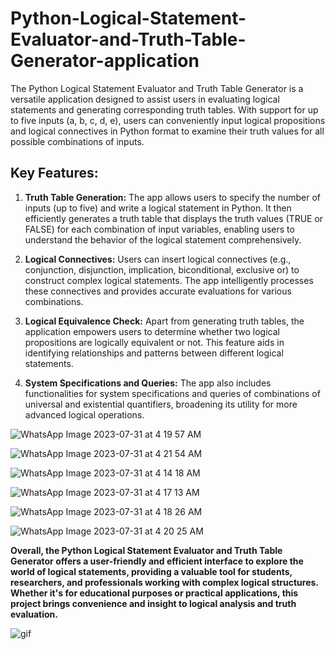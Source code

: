 # Python-Logical-Statement-Evaluator-and-Truth-Table-Generator-application
The Python Logical Statement Evaluator and Truth Table Generator is a versatile application designed to assist users in evaluating logical statements and generating corresponding truth tables. With support for up to five inputs (a, b, c, d, e), users can conveniently input logical propositions and logical connectives in Python format to examine their truth values for all possible combinations of inputs.

## Key Features:
1. **Truth Table Generation:** The app allows users to specify the number of inputs (up to five) and write a logical statement in Python. It then efficiently generates a truth table that displays the truth values (TRUE or FALSE) for each combination of input variables, enabling users to understand the behavior of the logical statement comprehensively.

2. **Logical Connectives:** Users can insert logical connectives (e.g., conjunction, disjunction, implication, biconditional, exclusive or) to construct complex logical statements. The app intelligently processes these connectives and provides accurate evaluations for various combinations.

3. **Logical Equivalence Check:** Apart from generating truth tables, the application empowers users to determine whether two logical propositions are logically equivalent or not. This feature aids in identifying relationships and patterns between different logical statements.

4. **System Specifications and Queries:** The app also includes functionalities for system specifications and queries of combinations of universal and existential quantifiers, broadening its utility for more advanced logical operations.

![WhatsApp Image 2023-07-31 at 4 19 57 AM](https://github.com/SHrouk-Hesh/Python-Logical-Statement-Evaluator-and-Truth-Table-Generator-application/assets/121517766/86240303-c03a-4a73-adf9-cb05a3d35b27)

![WhatsApp Image 2023-07-31 at 4 21 54 AM](https://github.com/SHrouk-Hesh/Python-Logical-Statement-Evaluator-and-Truth-Table-Generator-application/assets/121517766/dbb62e17-c3d6-42d5-8283-43563d502dc1)

![WhatsApp Image 2023-07-31 at 4 14 18 AM](https://github.com/SHrouk-Hesh/Python-Logical-Statement-Evaluator-and-Truth-Table-Generator-application/assets/121517766/39904f47-d4ff-43ee-8c30-ee0e80e5f152)

![WhatsApp Image 2023-07-31 at 4 17 13 AM](https://github.com/SHrouk-Hesh/Python-Logical-Statement-Evaluator-and-Truth-Table-Generator-application/assets/121517766/54867dcd-6a27-41b6-9f61-ab411902c29f)

![WhatsApp Image 2023-07-31 at 4 18 26 AM](https://github.com/SHrouk-Hesh/Python-Logical-Statement-Evaluator-and-Truth-Table-Generator-application/assets/121517766/47f96b1f-b492-4142-85c0-ede34c8c8cd3)

![WhatsApp Image 2023-07-31 at 4 20 25 AM](https://github.com/SHrouk-Hesh/Python-Logical-Statement-Evaluator-and-Truth-Table-Generator-application/assets/121517766/2b177813-0aad-4f73-9d54-91a84d86f335)

 
 **Overall, the Python Logical Statement Evaluator and Truth Table Generator offers a user-friendly and efficient interface to explore the world of logical statements, providing a valuable tool for students, researchers, and professionals working with complex logical structures. Whether it's for educational purposes or practical applications, this project brings convenience and insight to logical analysis and truth evaluation.**

![gif](https://github.com/SHrouk-Hesh/Pharmacy-Pet-Clinical-Management-Integrated-System/assets/121517766/2bf5a127-f202-4a54-b973-0669567285cd)
